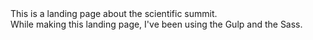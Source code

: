 <div>
  This is a landing page about the scientific summit.
</div>
<div>
  While making this landing page, I've been using the Gulp and the Sass.
</div>
